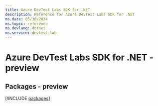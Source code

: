```yaml
---
title: Azure DevTest Labs SDK for .NET
description: Reference for Azure DevTest Labs SDK for .NET
ms.date: 05/30/2024
ms.topic: reference
ms.devlang: dotnet
ms.service: devtest-lab
---
```

# Azure DevTest Labs SDK for .NET - preview
## Packages - preview
[!INCLUDE [packages](devtest-labs-index.md)]